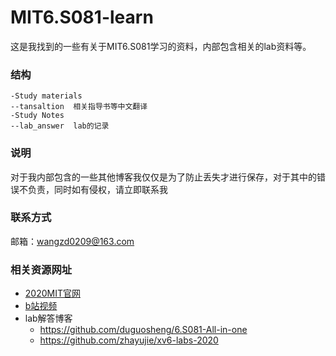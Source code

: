# MIT6.S081-learn
这是我找到的一些有关于MIT6.S081学习的资料，内部包含相关的lab资料等。

### 结构

```
-Study materials
--tansaltion  相关指导书等中文翻译
-Study Notes
--lab_answer  lab的记录
```

### 说明

对于我内部包含的一些其他博客我仅仅是为了防止丢失才进行保存，对于其中的错误不负责，同时如有侵权，请立即联系我

### 联系方式

邮箱：wangzd0209@163.com

### 相关资源网址

- [2020MIT官网](https://pdos.csail.mit.edu/6.828/2020/)
- [b站视频](https://www.bilibili.com/video/BV19k4y1C7kA?p=1)
- lab解答博客
  - https://github.com/duguosheng/6.S081-All-in-one
  - https://github.com/zhayujie/xv6-labs-2020
